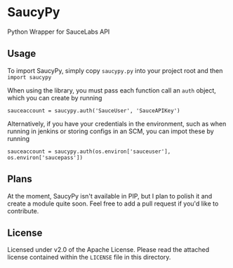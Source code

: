 # SaucyPy
Python Wrapper for SauceLabs API

## Usage
To import SaucyPy, simply copy `saucypy.py` into your project root and then `import saucypy`

When using the library, you must pass each function call an `auth` object, which you can create by running

```sauceaccount = saucypy.auth('SauceUser', 'SauceAPIKey')```

Alternatively, if you have your credentials in the environment, such as when running in jenkins or storing configs in an SCM, you can impot these by running

```sauceaccount = saucypy.auth(os.environ['sauceuser'], os.environ['saucepass'])```

## Plans
At the moment, SaucyPy isn't available in PIP, but I plan to polish it and create a module quite soon. Feel free to add a pull request if you'd like to contribute.

## License
Licensed under v2.0 of the Apache License. Please read the attached license contained within the `LICENSE` file in this directory.